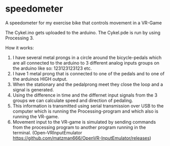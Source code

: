# speedometer
A speedometer for my exercise bike that controls movement in a VR-Game

The Cykel.ino gets uploaded to the arduino.
The Cykel.pde is run by using Processing 3.

How it works:
1. I have several metal prongs in a circle around the bicycle-pedals which are all connected to the arduino 
to 3 different analog inputs groups on the arduino like so:    123123123123 etc.
2. I have 1 metal prong that is connected to one of the pedals and to one of the arduinos HIGH output.
3. When the stationary and the pedalprong meet they close the loop and a signal is generated.
4. Using the difference in time and the differnet input signals from the 3 groups we can calculate speed and direction of pedaling.
5. This information is transmitted using serial transmission over USB to the computer which is running the 
Processing-program and which also is running the VR-game.
6. Movement input to the VR-game is simulated by sending commands from the processing program to another 
program running in the terminal. (Open-VRInputEmulator https://github.com/matzman666/OpenVR-InputEmulator/releases)



